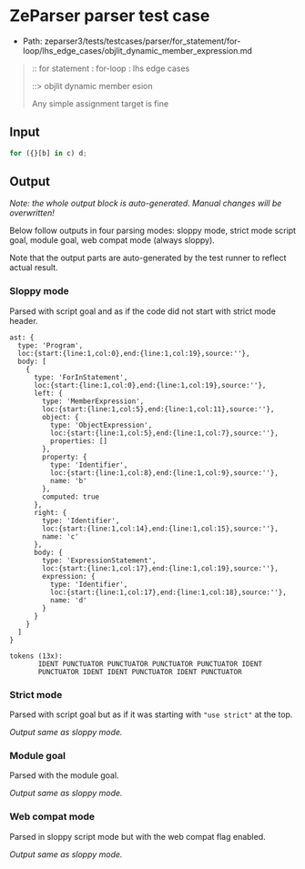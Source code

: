 # ZeParser parser test case

- Path: zeparser3/tests/testcases/parser/for_statement/for-loop/lhs_edge_cases/objlit_dynamic_member_expression.md

> :: for statement : for-loop : lhs edge cases
>
> ::> objlit dynamic member e sion
>
> Any simple assignment target is fine

## Input

`````js
for ({}[b] in c) d;
`````

## Output

_Note: the whole output block is auto-generated. Manual changes will be overwritten!_

Below follow outputs in four parsing modes: sloppy mode, strict mode script goal, module goal, web compat mode (always sloppy).

Note that the output parts are auto-generated by the test runner to reflect actual result.

### Sloppy mode

Parsed with script goal and as if the code did not start with strict mode header.

`````
ast: {
  type: 'Program',
  loc:{start:{line:1,col:0},end:{line:1,col:19},source:''},
  body: [
    {
      type: 'ForInStatement',
      loc:{start:{line:1,col:0},end:{line:1,col:19},source:''},
      left: {
        type: 'MemberExpression',
        loc:{start:{line:1,col:5},end:{line:1,col:11},source:''},
        object: {
          type: 'ObjectExpression',
          loc:{start:{line:1,col:5},end:{line:1,col:7},source:''},
          properties: []
        },
        property: {
          type: 'Identifier',
          loc:{start:{line:1,col:8},end:{line:1,col:9},source:''},
          name: 'b'
        },
        computed: true
      },
      right: {
        type: 'Identifier',
        loc:{start:{line:1,col:14},end:{line:1,col:15},source:''},
        name: 'c'
      },
      body: {
        type: 'ExpressionStatement',
        loc:{start:{line:1,col:17},end:{line:1,col:19},source:''},
        expression: {
          type: 'Identifier',
          loc:{start:{line:1,col:17},end:{line:1,col:18},source:''},
          name: 'd'
        }
      }
    }
  ]
}

tokens (13x):
       IDENT PUNCTUATOR PUNCTUATOR PUNCTUATOR PUNCTUATOR IDENT
       PUNCTUATOR IDENT IDENT PUNCTUATOR IDENT PUNCTUATOR
`````

### Strict mode

Parsed with script goal but as if it was starting with `"use strict"` at the top.

_Output same as sloppy mode._

### Module goal

Parsed with the module goal.

_Output same as sloppy mode._

### Web compat mode

Parsed in sloppy script mode but with the web compat flag enabled.

_Output same as sloppy mode._
